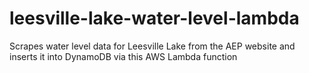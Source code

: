 # leesville-lake-water-level-lambda
Scrapes water level data for Leesville Lake from the AEP website and inserts it into DynamoDB via this AWS Lambda function
